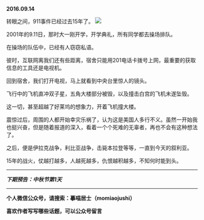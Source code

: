**2016.09.14**

转眼之间，911事件已经过去15年了。
![](http://upload-images.jianshu.io/upload_images/51001-517cfc28c43a884b.jpg?imageMogr2/auto-orient/strip%7CimageView2/2/w/1240)

2001年的9.11日，那时大一刚开学，开学典礼，所有同学都去操场排队。

在操场的队伍中，已经有人窃窃私语。

彼时，互联网离我们还有些距离，宿舍只能用201电话卡拨号上网，最重要的获取信息的工具还是电视机。

回到宿舍，我们打开电视，马上就看到中央台里惊人的镜头。

飞行中的飞机直冲双子星，五角大楼部分被毁，以及撞击白宫的飞机未遂坠毁。

这一切，甚至超越了好莱坞的想象力，开着飞机撞大楼。

震惊过后，周围的人都开始幸灾乐祸了，认为这是美国人多行不义。虽然一开始我也挺兴奋，但是随着报道的深入，看着一个个死难的无辜者，再也不会有这种想法了。

之后，便是伊拉克战争，利比亚战争，击毙本拉登等等，一直到今天的叙利亚。

15年的战火，仗越打越多，人越死越多，仇恨越积越多，不知何时能到头。

***

***下期预告：中秋节第1天***

***

**个人微信公众号，请搜索：摹喵居士（momiaojushi）**

**喜欢作者写写哪些话题，可以公众号留言**